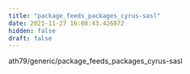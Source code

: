 ```yaml
---
title: "package_feeds_packages_cyrus-sasl"
date: 2021-11-27 16:08:43.426072
hidden: false
draft: false
---
```


ath79/generic/package_feeds_packages_cyrus-sasl

